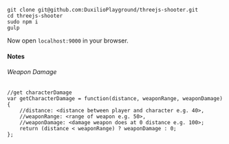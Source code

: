 ```
git clone git@github.com:DuxilioPlayground/threejs-shooter.git
cd threejs-shooter
sudo npm i
gulp
```

Now open `localhost:9000` in your browser.

#### Notes

###### Weapon Damage
```
//get characterDamage
var getCharacterDamage = function(distance, weaponRange, weaponDamage){
    //distance: <distance between player and character e.g. 40>,
    //weaponRange: <range of weapon e.g. 50>,
    //weaponDamage: <damage weapon does at 0 distance e.g. 100>;
    return (distance < weaponRange) ? weaponDamage : 0;
};
```
